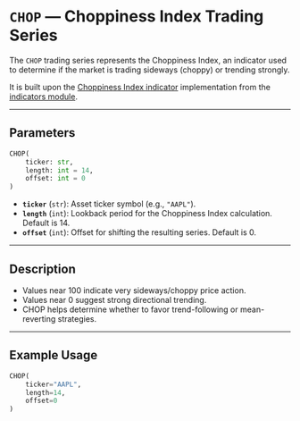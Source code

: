 
# `CHOP` — Choppiness Index Trading Series

The `CHOP` trading series represents the Choppiness Index, an indicator used to determine if the market is trading sideways (choppy) or trending strongly.

It is built upon the [Choppiness Index indicator](https://github.com/DrDanicka/trading_strategy_tester/blob/main/trading_strategy_tester/indicators/volatility/chop.py) implementation from the [indicators module](../indicators.md).

---

## Parameters

```python
CHOP(
    ticker: str,
    length: int = 14,
    offset: int = 0
)
```

- **`ticker`** (`str`): Asset ticker symbol (e.g., `"AAPL"`).
- **`length`** (`int`): Lookback period for the Choppiness Index calculation. Default is 14.
- **`offset`** (`int`): Offset for shifting the resulting series. Default is 0.

---

## Description

- Values near 100 indicate very sideways/choppy price action.
- Values near 0 suggest strong directional trending.
- CHOP helps determine whether to favor trend-following or mean-reverting strategies.

---

## Example Usage

```python
CHOP(
    ticker="AAPL",
    length=14,
    offset=0
)
```
